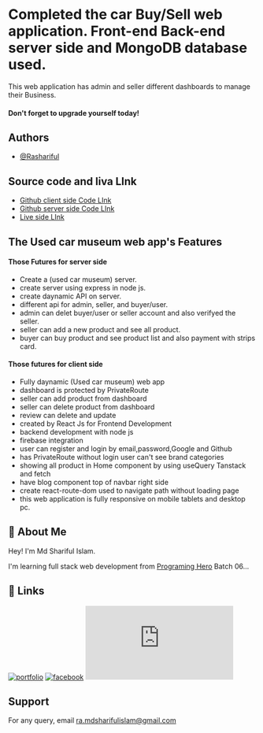 # Completed the car Buy/Sell web application. Front-end Back-end server side and MongoDB database used.

This web application has admin and seller different dashboards to manage their Business.

#### Don't forget to upgrade yourself today!

## Authors

- [@Rashariful](https://github.com/rashariful)

## Source code and liva LInk

- [Github client side Code LInk](https://github.com/rashariful/used-car-museum-client)
- [Github server side Code LInk](https://github.com/rashariful/used-car-museum-server)
- [Live side LInk](https://used-car-museum.web.app/)

## The Used car museum web app's Features

#### Those Futures for server side

- Create a (used car museum) server.
- create server using express in node js.
- create daynamic API on server.
- different api for admin, seller, and buyer/user.
- admin can delet buyer/user or seller account and also verifyed the seller.
- seller can add a new product and see all product.
- buyer can buy product and see product list and also payment with strips card.

#### Those futures for client side

- Fully daynamic (Used car museum) web app
- dashboard is protected by PrivateRoute
- seller can add product from dashboard
- seller can delete product from dashboard
- review can delete and update
- created by React Js for Frontend Development
- backend development with node js
- firebase integration
- user can register and login by email,password,Google and Github
- has PrivateRoute without login user can't see brand categories
- showing all product in Home component by using useQuery Tanstack and fetch
- have blog component top of navbar right side
- create react-route-dom used to navigate path without loading page
- this web application is fully responsive on mobile tablets and desktop pc.

## 🚀 About Me

Hey!
I'm Md Shariful Islam.

I'm learning full stack web development from [Programing Hero](https://www.programming-hero.com/) Batch 06...

## 🔗 Links

[![portfolio](https://img.shields.io/badge/my_portfolio-000?style=for-the-badge&logo=ko-fi&logoColor=white)](https://katherineoelsner.com/)
[![facebook](https://img.shields.io/badge/linkedin-0A66C2?style=for-the-badge&logo=linkedin&logoColor=white)](https://www.linkedin.com/)
[![facebook](https://www.facebook.com/profile.php?id=100011773530655)](https://www.facebook.com/)

## Support

For any query, email ra.mdsharifulislam@gmail.com

